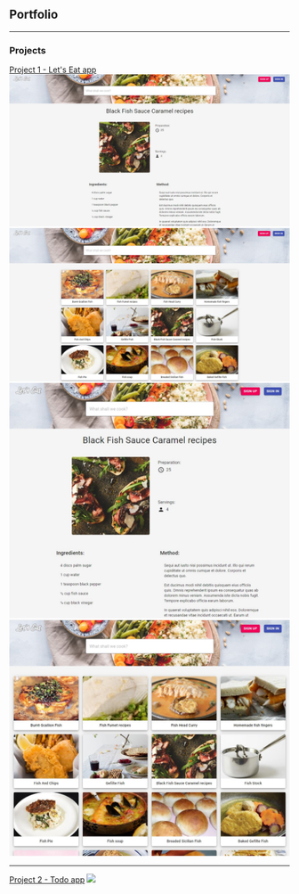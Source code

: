 ## Portfolio

---

### Projects 

[Project 1 - Let's Eat app](/lets_eat)
<img src="images/lets-eat-1.jpg?raw=true"/>
<img src="images/lets-eat-2.jpg?raw=true"/>
<img src="images/lets-eat-3.jpg?raw=true"/>
<img src="images/lets-eat-4.jpg?raw=true"/>

---
[Project 2 - Todo app](/todo)
<img src="images/dummy_thumbnail.jpg?raw=true"/>
